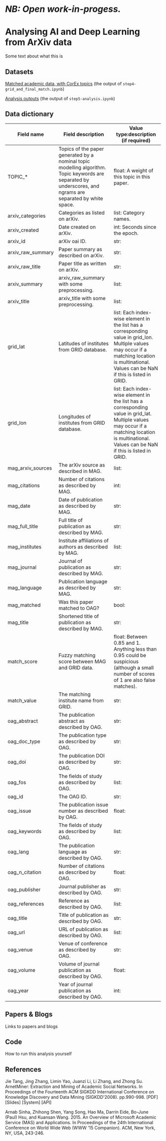 # *NB: Open work-in-progess.*

# Analysing AI and Deep Learning from ArXiv data 

Some text about what this is

## Datasets

[Matched academic data, with CorEx topics](https://s3.eu-west-2.amazonaws.com/nesta-open-data/arxiv_ai/corex_matched.json) (the output of `step4-grid_and_final_match.ipynb`)

[Analysis outputs](not-implemented-yet) (the output of `step5-analysis.ipynb`)


## Data dictionary

| Field name  | Field description | Value type:description (if required) | 
| ----------- | ----------------- | ----------------- |
| TOPIC_&ast; | Topics of the paper generated by a nominal topic modelling algorithm. Topic keywords are separated by underscores, and ngrams are separated by white space. | float: A weight of this topic in this paper. |
| arxiv_categories | Categories as listed on arXiv. | list: Category names. |
| arxiv_created | Date created on arXiv. | int: Seconds since the epoch. |
| arxiv_id | arXiv oai ID. | str: |
| arxiv_raw_summary | Paper summary as described on arXiv. | str: |
| arxiv_raw_title | Paper title as written on arXiv. | str: |
| arxiv_summary | arxiv_raw_summary with some preprocessing. | list: |
| arxiv_title | arxiv_title with some preprocessing. | list: |
| grid_lat | Latitudes of institutes from GRID database. | list: Each index-wise element in the list has a corresponding value in grid_lon. Multiple values may occur if a matching location is multinational. Values can be NaN if this is listed in GRID. |
| grid_lon | Longitudes of institutes from GRID database. | list: Each index-wise element in the list has a corresponding value in grid_lat. Multiple values may occur if a matching location is multinational. Values can be NaN if this is listed in GRID. |
| mag_arxiv_sources | The arXiv source as described in MAG. | list: |
| mag_citations | Number of citations as described by MAG. | int: |
| mag_date |  Date of publication as described by MAG. | str: |
| mag_full_title | Full title of publication as described by MAG.  | str: |
| mag_institutes | Institute affiliations of authors as described by MAG. | list: |
| mag_journal | Journal of publication as described by MAG. | str: |
| mag_language | Publication language as described by MAG. | str: |
| mag_matched | Was this paper matched to OAG? | bool: |
| mag_title | Shortened title of publication as described by MAG. | str: |
| match_score | Fuzzy matching score between MAG and GRID data. | float: Between 0.85 and 1. Anything less than 0.95 could be suspicious (although a small number of scores of 1 are also false matches). |
| match_value | The matching institute name from GRID. | str: |
| oag_abstract | The publication abstract as described by OAG. | str: |
| oag_doc_type | The publication type as described by OAG. | str: |
| oag_doi | The publication DOI as described by OAG. | str: |
| oag_fos | The fields of study as described by OAG. | list: |
| oag_id | The OAG ID. | str: |
| oag_issue | The publication issue number as described by OAG. | float: |
| oag_keywords | The fields of study as described by OAG. | list: |
| oag_lang | The publication language as described by OAG. | str: |
| oag_n_citation | Number of citations as described by OAG. | float: |
| oag_publisher | Journal publisher as described by OAG.  | str: |
| oag_references | Reference as described by OAG. | list: |
| oag_title | Title of publication as described by OAG. | str: |
| oag_url | URL of publication as described by OAG.  | list: |
| oag_venue | Venue of conference as described by OAG. | str: |
| oag_volume | Volume of journal publication as described by OAG. | float: |
| oag_year | Year of journal publication as described by OAG. | int: |



## Papers & Blogs

Links to papers and blogs

## Code

How to run this analysis yourself

## References

Jie Tang, Jing Zhang, Limin Yao, Juanzi Li, Li Zhang, and Zhong Su. ArnetMiner: Extraction and Mining of Academic Social Networks. In Proceedings of the Fourteenth ACM SIGKDD International Conference on Knowledge Discovery and Data Mining (SIGKDD'2008). pp.990-998. [PDF] [Slides] [System] [API]

Arnab Sinha, Zhihong Shen, Yang Song, Hao Ma, Darrin Eide, Bo-June (Paul) Hsu, and Kuansan Wang. 2015. An Overview of Microsoft Academic Service (MAS) and Applications. In Proceedings of the 24th International Conference on World Wide Web (WWW ’15 Companion). ACM, New York, NY, USA, 243-246.
